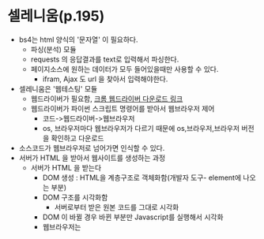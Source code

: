 # 셀레니움(p.195)

- bs4는 html 양식의 '문자열' 이 필요하다. 
  - 파싱(분석) 모듈
  - requests 의 응답결과를 text로 입력해서 파싱한다.
  - 페이지소스에 원하는 데이터가 모두 들어있을때만 사용할 수 있다.
    - ifram, Ajax 도 url 을 찾아서 입력해야한다.
- 셀레니움은 '웹테스팅' 모듈
  - 웹드라이버가 필요함, [크롬 웹드라이버 다운로드 링크](https://sites.google.com/a/chromium.org/chromedriver/)
  - 웹드라이버가 파이썬 스크립트 명령어를 받아서 웹브라우저 제어
    - 코드->웹드라이버->웹브라우저
    - os, 브라우저마다 웹브라우저가 다르기 때문에 os,브라우저,브라우저 버전을 확인하고 다운로드
- 소스코드가 웹브라우저로 넘어가면 인식할 수 있다.
- 서버가 HTML 을 받아서 웹사이트를 생성하는 과정
  - 서버가 HTML 을 받는다
    -  DOM 생성 : HTML을 계층구조로 객체화함(개발자 도구- element에 나오는 부분)
    - DOM 구조를 시각화함
      - 서버로부터 받은 원본 코드를 그대로 시각화
    -  DOM 이 바뀔 경우 바뀐 부분만 Javascript를 실행해서 시각화
      - 웹브라우저는 <script> 안에 있는 Javascript 를 실행해서 html 을 생성한다.
        - 개발자 도구 - element 에 있는 결과는 Javascript 를 실행한 결과다.
      - requests 모듈로 python 에서 받으면 Javascript 를 실행하지 않고, 문자열로만 받는다.
        - Javascript 코드가 실행되기 이전 HTML
        - 페이지 소스보기에 있는 문자열
- Selenium 은 페이지 소스가 아닌 개발자도구-element 결과를 가져올 수 있다.
- Selenium 브라우저 창은 최대 5개까지 띄울 수 있음. 이상 실행하면 앞서 실행된 브라우저 종료.

